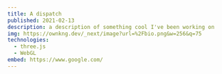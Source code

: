 ```yaml
---
title: A dispatch
published: 2021-02-13
description: a description of something cool I've been working on
img: https://ownkng.dev/_next/image?url=%2Fbio.png&w=256&q=75
technologies:
  - three.js
  - WebGL
embed: https://www.google.com/
---
```

